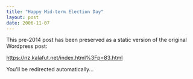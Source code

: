 ```yaml
---
title: "Happy Mid-term Election Day"
layout: post
date: 2006-11-07
---
```


This pre-2014 post has been preserved as a static version of the original Wordpress post:

https://nz.kalafut.net/index.html%3Fp=83.html

You'll be redirected automatically...

<head>
  <meta http-equiv="refresh" content="5;url=https://nz.kalafut.net/index.html%3Fp=83.html">
</head>

